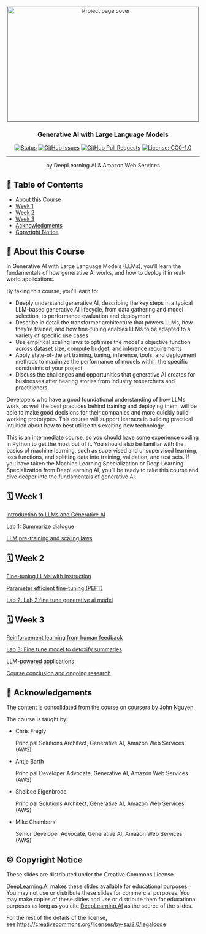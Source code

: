 <p align="center">
  <a href="" rel="noopener">
 <img width=500px height=300px src="https://media.licdn.com/dms/image/D4D12AQGkHY89zhGDZA/article-cover_image-shrink_720_1280/0/1691431976579?e=2147483647&v=beta&t=lgk0jF-6kju4RyG68tF_4cxZklJqF3rtXrbQEcEYX7c" alt="Project page cover"></a>
</p>

<h3 align="center">Generative AI with Large Language Models</h3>

<div align="center">

[![Status](https://img.shields.io/badge/status-active-success.svg)]()
[![GitHub Issues](https://img.shields.io/github/issues/embed-coder/Generative-AI-with-Large-Language-Models?style=plastic)](https://github.com/embed-coder/Generative-AI-with-Large-Language-Models/issues)
[![GitHub Pull Requests](https://img.shields.io/github/issues-pr/embed-coder/Generative-AI-with-Large-Language-Models)](https://github.com/kylelobo/The-Documentation-Compendium/pulls)
[![License: CC0-1.0](https://img.shields.io/badge/License-CC0_1.0-lightgrey.svg)](http://creativecommons.org/publicdomain/zero/1.0/)

</div>

---

<p align="center"> by DeepLearning.AI & Amazon Web Services
    <br> 
</p>

## 📝 Table of Contents

- [About this Course](#about)
- [Week 1](#week_1)
- [Week 2](#week_2)
- [Week 3](#week_3)
- [Acknowledgments](#acknowledgement)
- [Copyright Notice](#copyright)

## 🧐 About this Course <a name = "about"></a>

In Generative AI with Large Language Models (LLMs), you’ll learn the fundamentals of how generative AI works, and how to deploy it in real-world applications.

By taking this course, you'll learn to:
- Deeply understand generative AI, describing the key steps in a typical LLM-based generative AI lifecycle, from data gathering and model selection, to performance evaluation and deployment
- Describe in detail the transformer architecture that powers LLMs, how they’re trained, and how fine-tuning enables LLMs to be adapted to a variety of specific use cases
- Use empirical scaling laws to optimize the model's objective function across dataset size, compute budget, and inference requirements
- Apply state-of-the art training, tuning, inference, tools, and deployment methods to maximize the performance of models within the specific constraints of your project 
- Discuss the challenges and opportunities that generative AI creates for businesses after hearing stories from industry researchers and practitioners

Developers who have a good foundational understanding of how LLMs work, as well the best practices behind training and deploying them, will be able to make good decisions for their companies and more quickly build working prototypes. This course will support learners in building practical intuition about how to best utilize this exciting new technology.

This is an intermediate course, so you should have some experience coding in Python to get the most out of it. You should also be familiar with the basics of machine learning, such as supervised and unsupervised learning, loss functions, and splitting data into training, validation, and test sets. If you have taken the Machine Learning Specialization or Deep Learning Specialization from DeepLearning.AI, you’ll be ready to take this course and dive deeper into the fundamentals of generative AI.

## 🗓️ Week 1 <a name = "week_1"></a>

[Introduction to LLMs and Generative AI](https://github.com/embed-coder/Generative-AI-with-Large-Language-Models/blob/main/week-1/01-Introduction%20to%20LLMs%20and%20Generative%20AI.pdf)

[Lab 1: Summarize dialogue](https://github.com/embed-coder/Generative-AI-with-Large-Language-Models/blob/main/week-1/02-Lab_1_summarize_dialogue.ipynb)

[LLM pre-training and scaling laws](https://github.com/embed-coder/Generative-AI-with-Large-Language-Models/blob/main/week-1/03-LLM%20pre-training%20and%20scaling%20laws.pdf)

## 🗓️ Week 2 <a name = "week_2"></a>

[Fine-tuning LLMs with instruction](https://github.com/embed-coder/Generative-AI-with-Large-Language-Models/blob/main/week-2/01-Fine-tuning%20LLMs%20with%20instruction.pdf)

[Parameter efficient fine-tuning (PEFT)](https://github.com/embed-coder/Generative-AI-with-Large-Language-Models/blob/main/week-2/02-Parameter%20efficient%20fine-tuning%20(PEFT).pdf)

[Lab 2: Lab 2 fine tune generative ai model](https://github.com/embed-coder/Generative-AI-with-Large-Language-Models/blob/main/week-2/03-Lab_2_fine_tune_generative_ai_model.ipynb)


## 🗓️ Week 3 <a name = "week_3"></a>

[Reinforcement learning from human feedback](https://github.com/embed-coder/Generative-AI-with-Large-Language-Models/blob/main/week-3/01-Reinforcement%20learning%20from%20human%20feedback.pdf)

[Lab 3: Fine tune model to detoxify summaries](https://github.com/embed-coder/Generative-AI-with-Large-Language-Models/blob/main/week-3/02-Lab_3_fine_tune_model_to_detoxify_summaries.ipynb)

[LLM-powered applications](https://github.com/embed-coder/Generative-AI-with-Large-Language-Models/blob/main/week-3/03-LLM-powered%20applications.pdf)

[Course conclusion and ongoing research](https://github.com/embed-coder/Generative-AI-with-Large-Language-Models/blob/main/week-3/04-Course%20conclusion%20and%20ongoing%20research.pdf)

## 🎉 Acknowledgements <a name = "acknowledgement"></a>

The content is consolidated from the course on [coursera](https://www.coursera.org/learn/generative-ai-with-llms/) by [John Nguyen](https://github.com/embed-coder).

The course is taught by:
- Chris Fregly

  Principal Solutions Architect, Generative AI, Amazon Web Services (AWS)

- Antje Barth

  Principal Developer Advocate, Generative AI, Amazon Web Services (AWS)

- Shelbee Eigenbrode

  Principal Solutions Architect, Generative AI, Amazon Web Services (AWS)

- Mike Chambers

  Senior Developer Advocate, Generative AI, Amazon Web Services (AWS)

## © Copyright Notice <a name = "copyright"></a>

These slides are distributed under the Creative Commons License.

[DeepLearning.AI](https://www.deeplearning.ai/) makes these slides available for educational purposes. You may not use or distribute these slides for commercial purposes. You may make copies of these slides and use or distribute them for educational purposes as long as you cite [DeepLearning.AI](https://www.deeplearning.ai/) as the source of the slides.

For the rest of the details of the license, see https://creativecommons.org/licenses/by-sa/2.0/legalcode